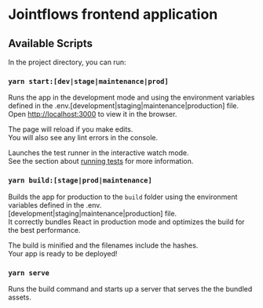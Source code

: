 # Jointflows frontend application

## Available Scripts

In the project directory, you can run:

### `yarn start:[dev|stage|maintenance|prod]`

Runs the app in the development mode and using the environment variables defined in the .env.[development|staging|maintenance|production] file.\
Open [http://localhost:3000](http://localhost:3000) to view it in the browser.

The page will reload if you make edits.\
You will also see any lint errors in the console.

Launches the test runner in the interactive watch mode.\
See the section about [running tests](https://facebook.github.io/create-react-app/docs/running-tests) for more information.

### `yarn build:[stage|prod|maintenance]`

Builds the app for production to the `build` folder using the environment variables defined in the .env.[development|staging|maintenance|production] file.\
It correctly bundles React in production mode and optimizes the build for the best performance.

The build is minified and the filenames include the hashes.\
Your app is ready to be deployed!

### `yarn serve`

Runs the build command and starts up a server that serves the the bundled assets.